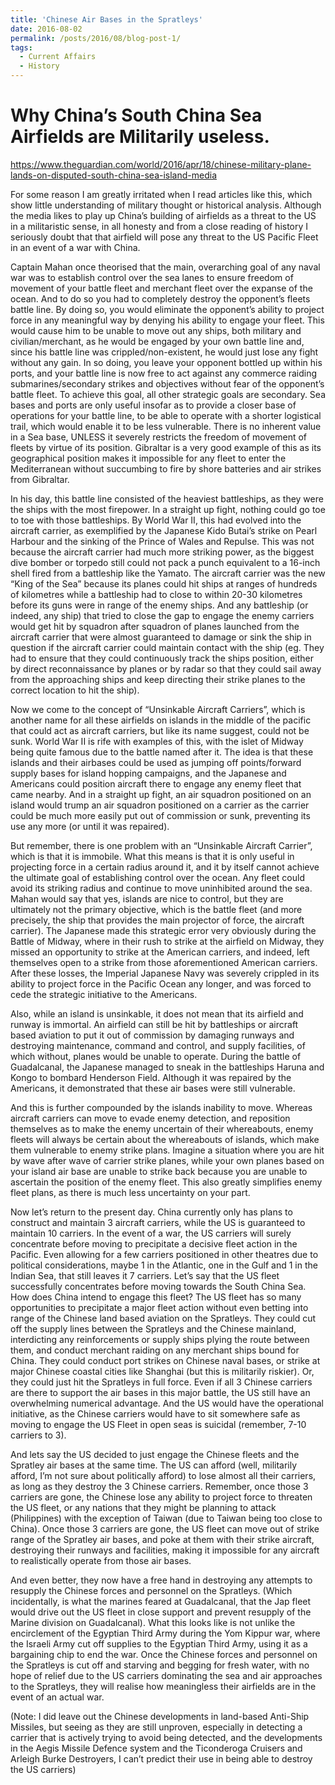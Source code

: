 ```yaml
---
title: 'Chinese Air Bases in the Spratleys'
date: 2016-08-02
permalink: /posts/2016/08/blog-post-1/
tags:
  - Current Affairs
  - History
---
```


Why China’s South China Sea Airfields are Militarily useless.
======

https://www.theguardian.com/world/2016/apr/18/chinese-military-plane-lands-on-disputed-south-china-sea-island-media

For some reason I am greatly irritated when I read articles like this, which show little understanding of military thought or historical analysis. Although the media likes to play up China’s building of airfields as a threat to the US in a militaristic sense, in all honesty and from a close reading of history I seriously doubt that that airfield will pose any threat to the US Pacific Fleet in an event of a war with China.

Captain Mahan once theorised that the main, overarching goal of any naval war was to establish control over the sea lanes to ensure freedom of movement of your battle fleet and merchant fleet over the expanse of the ocean. And to do so you had to completely destroy the opponent’s fleets battle line. By doing so, you would eliminate the opponent’s ability to project force in any meaningful way by denying his ability to engage your fleet. This would cause him to be unable to move out any ships, both military and civilian/merchant, as he would be engaged by your own battle line and, since his battle line was crippled/non-existent, he would just lose any fight without any gain. In so doing, you leave your opponent bottled up within his ports, and your battle line is now free to act against any commerce raiding submarines/secondary strikes and objectives without fear of the opponent’s battle fleet. To achieve this goal, all other strategic goals are secondary. Sea bases and ports are only useful insofar as to provide a closer base of operations for your battle line, to be able to operate with a shorter logistical trail, which would enable it to be less vulnerable. There is no inherent value in a Sea base, UNLESS it severely restricts the freedom of movement of fleets by virtue of its position. Gibraltar is a very good example of this as its geographical position makes it impossible for any fleet to enter the Mediterranean without succumbing to fire by shore batteries and air strikes from Gibraltar.

In his day, this battle line consisted of the heaviest battleships, as they were the ships with the most firepower. In a straight up fight, nothing could go toe to toe with those battleships. By World War II, this had evolved into the aircraft carrier, as exemplified by the Japanese Kido Butai’s strike on Pearl Harbour and the sinking of the Prince of Wales and Repulse. This was not because the aircraft carrier had much more striking power, as the biggest dive bomber or torpedo still could not pack a punch equivalent to a 16-inch shell fired from a battleship like the Yamato. The aircraft carrier was the new “King of the Sea” because its planes could hit ships at ranges of hundreds of kilometres while a battleship had to close to within 20-30 kilometres before its guns were in range of the enemy ships. And any battleship (or indeed, any ship) that tried to close the gap to engage the enemy carriers would get hit by squadron after squadron of planes launched from the aircraft carrier that were almost guaranteed to damage or sink the ship in question if the aircraft carrier could maintain contact with the ship (eg. They had to ensure that they could continuously track the ships position, either by direct reconnaissance by planes or by radar so that they could sail away from the approaching ships and keep directing their strike planes to the correct location to hit the ship).

Now we come to the concept of “Unsinkable Aircraft Carriers”, which is another name for all these airfields on islands in the middle of the pacific that could act as aircraft carriers, but like its name suggest, could not be sunk. World War II is rife with examples of this, with the islet of Midway being quite famous due to the battle named after it. The idea is that these islands and their airbases could be used as jumping off points/forward supply bases for island hopping campaigns, and the Japanese and Americans could position aircraft there to engage any enemy fleet that came nearby. And in a straight up fight, an air squadron positioned on an island would trump an air squadron positioned on a carrier as the carrier could be much more easily put out of commission or sunk, preventing its use any more (or until it was repaired).

But remember, there is one problem with an “Unsinkable Aircraft Carrier”, which is that it is immobile. What this means is that it is only useful in projecting force in a certain radius around it, and it by itself cannot achieve the ultimate goal of establishing control over the ocean. Any fleet could avoid its striking radius and continue to move uninhibited around the sea. Mahan would say that yes, islands are nice to control, but they are ultimately not the primary objective, which is the battle fleet (and more precisely, the ship that provides the main projector of force, the aircraft carrier). The Japanese made this strategic error very obviously during the Battle of Midway, where in their rush to strike at the airfield on Midway, they missed an opportunity to strike at the American carriers, and indeed, left themselves open to a strike from those aforementioned American carriers. After these losses, the Imperial Japanese Navy was severely crippled in its ability to project force in the Pacific Ocean any longer, and was forced to cede the strategic initiative to the Americans.

Also, while an island is unsinkable, it does not mean that its airfield and runway is immortal. An airfield can still be hit by battleships or aircraft based aviation to put it out of commission by damaging runways and destroying maintenance, command and control, and supply facilities, of which without, planes would be unable to operate. During the battle of Guadalcanal, the Japanese managed to sneak in the battleships Haruna and Kongo to bombard Henderson Field. Although it was repaired by the Americans, it demonstrated that these air bases were still vulnerable. 

And this is further compounded by the islands inability to move. Whereas aircraft carriers can move to evade enemy detection, and reposition themselves as to make the enemy uncertain of their whereabouts, enemy fleets will always be certain about the whereabouts of islands, which make them vulnerable to enemy strike plans. Imagine a situation where you are hit by wave after wave of carrier strike planes, while your own planes based on your island air base are unable to strike back because you are unable to ascertain the position of the enemy fleet. This also greatly simplifies enemy fleet plans, as there is much less uncertainty on your part.

Now let’s return to the present day. China currently only has plans to construct and maintain 3 aircraft carriers, while the US is guaranteed to maintain 10 carriers. In the event of a war, the US carriers will surely concentrate before moving to precipitate a decisive fleet action in the Pacific. Even allowing for a few carriers positioned in other theatres due to political considerations, maybe 1 in the Atlantic, one in the Gulf and 1 in the Indian Sea, that still leaves it 7 carriers. Let’s say that the US fleet successfully concentrates before moving towards the South China Sea. How does China intend to engage this fleet? The US fleet has so many opportunities to precipitate a major fleet action without even betting into range of the Chinese land based aviation on the Spratleys. They could cut off the supply lines between the Spratleys and the Chinese mainland, interdicting any reinforcements or supply ships plying the route between them, and conduct merchant raiding on any merchant ships bound for China. They could conduct port strikes on Chinese naval bases, or strike at major Chinese coastal cities like Shanghai (but this is militarily riskier). Or, they could just hit the Spratleys in full force. Even if all 3 Chinese carriers are there to support the air bases in this major battle, the US still have an overwhelming numerical advantage. And the US would have the operational initiative, as the Chinese carriers would have to sit somewhere safe as moving to engage the US Fleet in open seas is suicidal (remember, 7-10 carriers to 3).

And lets say the US decided to just engage the Chinese fleets and the Spratley air bases at the same time. The US can afford (well, militarily afford, I’m not sure about politically afford) to lose almost all their carriers, as long as they destroy the 3 Chinese carriers. Remember, once those 3 carriers are gone, the Chinese lose any ability to project force to threaten the US fleet, or any nations that they might be planning to attack (Philippines) with the exception of Taiwan (due to Taiwan being too close to China). Once those 3 carriers are gone, the US fleet can move out of strike range of the Spratley air bases, and poke at them with their strike aircraft, destroying their runways and facilities, making it impossible for any aircraft to realistically operate from those air bases. 

And even better, they now have a free hand in destroying any attempts to resupply the Chinese forces and personnel on the Spratleys. (Which incidentally, is what the marines feared at Guadalcanal, that the Jap fleet would drive out the US fleet in close support and prevent resupply of the Marine division on Guadalcanal). What this looks like is not unlike the encirclement of the Egyptian Third Army during the Yom Kippur war, where the Israeli Army cut off supplies to the Egyptian Third Army, using it as a bargaining chip to end the war. Once the Chinese forces and personnel on the Spratleys is cut off and starving and begging for fresh water, with no hope of relief due to the US carriers dominating the sea and air approaches to the Spratleys, they will realise how meaningless their airfields are in the event of an actual war.

(Note: I did leave out the Chinese developments in land-based Anti-Ship Missiles, but seeing as they are still unproven, especially in detecting a carrier that is actively trying to avoid being detected, and the developments in the Aegis Missile Defence system and the Ticonderoga Cruisers and Arleigh Burke Destroyers, I can’t predict their use in being able to destroy the US carriers)

